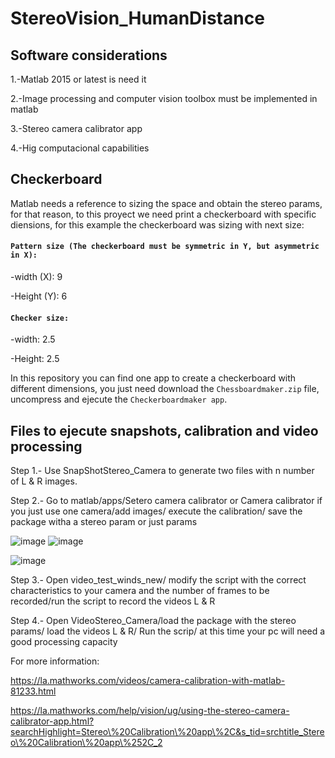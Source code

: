 # StereoVision_HumanDistance

## Software considerations

1.-Matlab 2015 or latest is need it

2.-Image processing and computer vision toolbox must be implemented in matlab

3.-Stereo camera calibrator app

4.-Hig computacional capabilities

## Checkerboard

Matlab needs a reference to sizing the space and obtain the stereo params, for that reason, to this proyect we need print a checkerboard with specific diensions, for this example the checkerboard was sizing  with next size:

#### `Pattern size (The checkerboard must be symmetric in Y, but asymmetric in X):` 

-width (X): 9

-Height (Y): 6

#### `Checker size:` 

-width: 2.5

-Height: 2.5

In this repository  you can find one app to create a checkerboard  with different dimensions, you just need download the `Chessboardmaker.zip` file, uncompress and ejecute the `Checkerboardmaker app`.

## Files to ejecute snapshots, calibration and video processing

Step 1.- Use SnapShotStereo_Camera to generate two files with n number of L & R images.

Step 2.- Go to matlab/apps/Setero camera calibrator or Camera calibrator if you just use one camera/add images/ execute the calibration/ save the package witha a stereo param or just params

![image](https://user-images.githubusercontent.com/78772019/220697756-2ff77f05-7b45-4630-97e3-436b8db53388.png)
![image](https://user-images.githubusercontent.com/78772019/220698161-61fabb4b-d3a2-4ca0-b5b0-9d7ab3c53d6f.png)


![image](https://user-images.githubusercontent.com/78772019/220699019-3a6a13d6-a979-4776-a3d5-afff7f43159f.png)

Step 3.- Open video_test_winds_new/ modify the script with the correct characteristics to your camera and the number of frames to be recorded/run the script to record the videos L & R

Step 4.- Open VideoStereo_Camera/load the package with the stereo params/ load the videos L & R/ Run the scrip/ at this time your pc will need a good processing capacity

For more information:

https://la.mathworks.com/videos/camera-calibration-with-matlab-81233.html

https://la.mathworks.com/help/vision/ug/using-the-stereo-camera-calibrator-app.html?searchHighlight=Stereo\%20Calibration\%20app\%2C&s_tid=srchtitle_Stereo\%20Calibration\%20app\%252C_2
